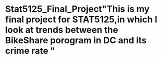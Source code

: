 # Stat5125_Final_Project"This is my final project for STAT5125,in which I look at trends between the BikeShare porogram in DC and its crime rate " 
